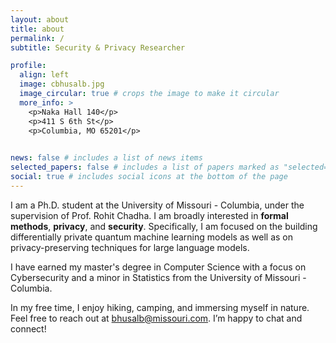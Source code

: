 ```yaml
---
layout: about
title: about
permalink: /
subtitle: Security & Privacy Researcher

profile:
  align: left
  image: cbhusalb.jpg
  image_circular: true # crops the image to make it circular
  more_info: >
    <p>Naka Hall 140</p>
    <p>411 S 6th St</p>
    <p>Columbia, MO 65201</p>
  

news: false # includes a list of news items
selected_papers: false # includes a list of papers marked as "selected={true}"
social: true # includes social icons at the bottom of the page
---
```



I am a Ph.D. student at the University of Missouri - Columbia, under the supervision of Prof. Rohit Chadha. I am broadly interested in **formal methods**, **privacy**, and **security**. Specifically, I am focused on the building differentially private quantum machine learning models as well as on privacy-preserving techniques for large language models.

I have earned my master's degree in Computer Science with a focus on Cybersecurity and a minor in Statistics from the University of Missouri - Columbia.

In my free time, I enjoy hiking, camping, and immersing myself in nature. Feel free to reach out at bhusalb@missouri.com. I’m happy to chat and connect!



